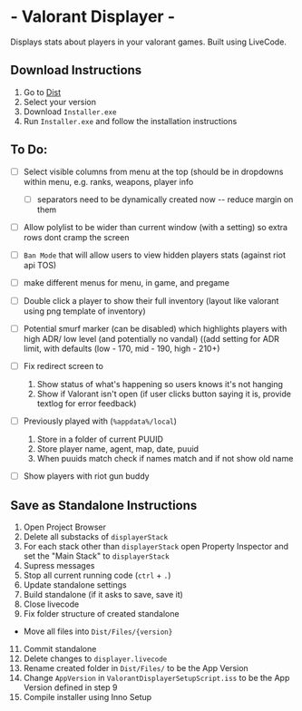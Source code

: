 # - Valorant Displayer -
Displays stats about players in your valorant games.
Built using LiveCode.

## Download Instructions
1. Go to [Dist](Dist)
2. Select your version
3. Download `Installer.exe`
4. Run `Installer.exe` and follow the installation instructions

## To Do:
 - [ ] Select visible columns from menu at the top (should be in dropdowns within menu, e.g. ranks, weapons, player info
     - [ ] separators need to be dynamically created now -- reduce margin on them
 - [ ] Allow polylist to be wider than current window (with a setting) so extra rows dont cramp the screen
 - [ ] `Ban Mode` that will allow users to view hidden players stats (against riot api TOS)
 - [ ] make different menus for menu, in game, and pregame
 - [ ] Double click a player to show their full inventory (layout like valorant using png template of inventory)
 - [ ] Potential smurf marker (can be disabled) which highlights players with high ADR/ low level (and potentially no vandal) ((add setting for ADR limit, with defaults (low - 170, mid - 190, high - 210+)
 - [ ] Fix redirect screen to
     1. Show status of what's happening so users knows it's not hanging
     2. Show if Valorant isn't open (if user clicks button saying it is, provide textlog for error feedback)
 - [ ] Previously played with (`%appdata%/local`)
     1. Store in a folder of current PUUID
     2. Store player name, agent, map, date, puuid
     3. When puuids match check if names match and if not show old name
 - [ ] Show players with riot gun buddy


## Save as Standalone Instructions
1. Open Project Browser
3. Delete all substacks of `displayerStack`
4. For each stack other than `displayerStack` open Property Inspector and set the "Main Stack" to `displayerStack`
5. Supress messages
6. Stop all current running code (`ctrl` + `.`)
7. Update standalone settings
8. Build standalone (if it asks to save, save it)
9. Close livecode
10. Fix folder structure of created standalone
 * Move all files into `Dist/Files/{version}`
11. Commit standalone
12. Delete changes to `displayer.livecode`
13. Rename created folder in `Dist/Files/` to be the App Version
14. Change `AppVersion` in `ValorantDisplayerSetupScript.iss` to be the App 
Version defined in step 9
15. Compile installer using Inno Setup
